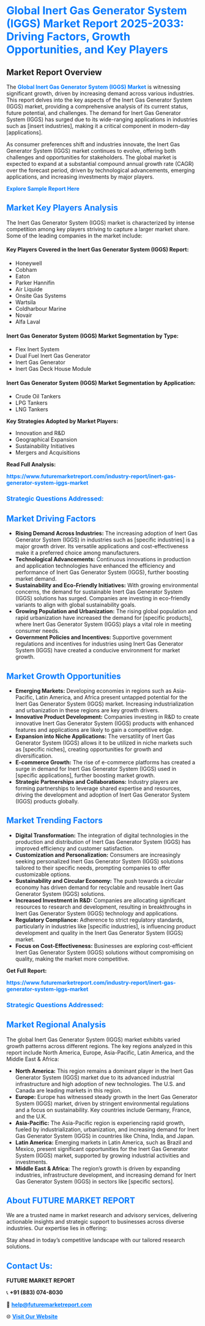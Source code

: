 <h1 style="color: #007BFF;">Global Inert Gas Generator System (IGGS) Market Report 2025-2033: Driving Factors, Growth Opportunities, and Key Players</h1>

<section id="overview">
<h2>Market Report Overview</h2>
<p>The <a href="https://www.futuremarketreport.com/industry-report/inert-gas-generator-system-iggs-market" style="color: #007BFF; text-decoration: none;"><strong>Global Inert Gas Generator System (IGGS) Market</strong></a> is witnessing significant growth, driven by increasing demand across various industries. This report delves into the key aspects of the Inert Gas Generator System (IGGS) market, providing a comprehensive analysis of its current status, future potential, and challenges. The demand for Inert Gas Generator System (IGGS) has surged due to its wide-ranging applications in industries such as [insert industries], making it a critical component in modern-day [applications].</p>
<p>As consumer preferences shift and industries innovate, the Inert Gas Generator System (IGGS) market continues to evolve, offering both challenges and opportunities for stakeholders. The global market is expected to expand at a substantial compound annual growth rate (CAGR) over the forecast period, driven by technological advancements, emerging applications, and increasing investments by major players.</p>
</section>

<section id="overview">
<p><a href="https://www.futuremarketreport.com/request-sample/reportId=104224" style="color: #007BFF; text-decoration: none;"><strong>Explore Sample Report Here</strong></a></p>
</section>

<section id="key-players">
<h2 style="color: #007BFF;">Market Key Players Analysis</h2>
<p>The Inert Gas Generator System (IGGS) market is characterized by intense competition among key players striving to capture a larger market share. Some of the leading companies in the market include:</p>
<h4>Key Players Covered in the Inert Gas Generator System (IGGS) Report:</h4>
<ul><li>Honeywell</li><li>Cobham</li><li>Eaton</li><li>Parker Hannifin</li><li>Air Liquide</li><li>Onsite Gas Systems</li><li>Wartsila</li><li>Coldharbour Marine</li><li>Novair</li><li>Alfa Laval</li></ul>
<h4>Inert Gas Generator System (IGGS) Market Segmentation by Type:</h4>
<ul><li>Flex Inert System</li><li>Dual Fuel Inert Gas Generator</li><li>Inert Gas Generator</li><li>Inert Gas Deck House Module</li></ul>

<h4>Inert Gas Generator System (IGGS) Market Segmentation by Application:</h4>
<ul><li>Crude Oil Tankers</li><li>LPG Tankers</li><li>LNG Tankers</li></ul>
<p><strong>Key Strategies Adopted by Market Players:</strong></p>
<ul>
<li>Innovation and R&D</li>
<li>Geographical Expansion</li>
<li>Sustainability Initiatives</li>
<li>Mergers and Acquisitions</li>
</ul>
</section>

<section>
<p><strong>Read Full Analysis: </strong></p><a href="https://www.futuremarketreport.com/industry-report/inert-gas-generator-system-iggs-market" style="color: #007BFF; text-decoration: none;"><strong>https://www.futuremarketreport.com/industry-report/inert-gas-generator-system-iggs-market</strong></a>
<h3 style="color: #007BFF;">Strategic Questions Addressed:</h3>
</section>

<section id="driving-factors">
<h2 style="color: #007BFF;">Market Driving Factors</h2>
<ul>
<li><strong>Rising Demand Across Industries:</strong> The increasing adoption of Inert Gas Generator System (IGGS) in industries such as [specific industries] is a major growth driver. Its versatile applications and cost-effectiveness make it a preferred choice among manufacturers.</li>
<li><strong>Technological Advancements:</strong> Continuous innovations in production and application technologies have enhanced the efficiency and performance of Inert Gas Generator System (IGGS), further boosting market demand.</li>
<li><strong>Sustainability and Eco-Friendly Initiatives:</strong> With growing environmental concerns, the demand for sustainable Inert Gas Generator System (IGGS) solutions has surged. Companies are investing in eco-friendly variants to align with global sustainability goals.</li>
<li><strong>Growing Population and Urbanization:</strong> The rising global population and rapid urbanization have increased the demand for [specific products], where Inert Gas Generator System (IGGS) plays a vital role in meeting consumer needs.</li>
<li><strong>Government Policies and Incentives:</strong> Supportive government regulations and incentives for industries using Inert Gas Generator System (IGGS) have created a conducive environment for market growth.</li>
</ul>
</section>

<section id="growth-opportunities">
<h2 style="color: #007BFF;">Market Growth Opportunities</h2>
<ul>
<li><strong>Emerging Markets:</strong> Developing economies in regions such as Asia-Pacific, Latin America, and Africa present untapped potential for the Inert Gas Generator System (IGGS) market. Increasing industrialization and urbanization in these regions are key growth drivers.</li>
<li><strong>Innovative Product Development:</strong> Companies investing in R&D to create innovative Inert Gas Generator System (IGGS) products with enhanced features and applications are likely to gain a competitive edge.</li>
<li><strong>Expansion into Niche Applications:</strong> The versatility of Inert Gas Generator System (IGGS) allows it to be utilized in niche markets such as [specific niches], creating opportunities for growth and diversification.</li>
<li><strong>E-commerce Growth:</strong> The rise of e-commerce platforms has created a surge in demand for Inert Gas Generator System (IGGS) used in [specific applications], further boosting market growth.</li>
<li><strong>Strategic Partnerships and Collaborations:</strong> Industry players are forming partnerships to leverage shared expertise and resources, driving the development and adoption of Inert Gas Generator System (IGGS) products globally.</li>
</ul>
</section>

<section id="trending-factors">
<h2 style="color: #007BFF;">Market Trending Factors</h2>
<ul>
<li><strong>Digital Transformation:</strong> The integration of digital technologies in the production and distribution of Inert Gas Generator System (IGGS) has improved efficiency and customer satisfaction.</li>
<li><strong>Customization and Personalization:</strong> Consumers are increasingly seeking personalized Inert Gas Generator System (IGGS) solutions tailored to their specific needs, prompting companies to offer customizable options.</li>
<li><strong>Sustainability and Circular Economy:</strong> The push towards a circular economy has driven demand for recyclable and reusable Inert Gas Generator System (IGGS) solutions.</li>
<li><strong>Increased Investment in R&D:</strong> Companies are allocating significant resources to research and development, resulting in breakthroughs in Inert Gas Generator System (IGGS) technology and applications.</li>
<li><strong>Regulatory Compliance:</strong> Adherence to strict regulatory standards, particularly in industries like [specific industries], is influencing product development and quality in the Inert Gas Generator System (IGGS) market.</li>
<li><strong>Focus on Cost-Effectiveness:</strong> Businesses are exploring cost-efficient Inert Gas Generator System (IGGS) solutions without compromising on quality, making the market more competitive.</li>
</ul>
</section>

<section>
<p><strong>Get Full Report: </strong></p><a href="https://www.futuremarketreport.com/industry-report/inert-gas-generator-system-iggs-market" style="color: #007BFF; text-decoration: none;"><strong>https://www.futuremarketreport.com/industry-report/inert-gas-generator-system-iggs-market</strong></a>
<h3 style="color: #007BFF;">Strategic Questions Addressed:</h3>
</section>


<section id="regional-analysis">
<h2 style="color: #007BFF;">Market Regional Analysis</h2>
<p>The global Inert Gas Generator System (IGGS) market exhibits varied growth patterns across different regions. The key regions analyzed in this report include North America, Europe, Asia-Pacific, Latin America, and the Middle East & Africa:</p>
<ul>
<li><strong>North America:</strong> This region remains a dominant player in the Inert Gas Generator System (IGGS) market due to its advanced industrial infrastructure and high adoption of new technologies. The U.S. and Canada are leading markets in this region.</li>
<li><strong>Europe:</strong> Europe has witnessed steady growth in the Inert Gas Generator System (IGGS) market, driven by stringent environmental regulations and a focus on sustainability. Key countries include Germany, France, and the U.K.</li>
<li><strong>Asia-Pacific:</strong> The Asia-Pacific region is experiencing rapid growth, fueled by industrialization, urbanization, and increasing demand for Inert Gas Generator System (IGGS) in countries like China, India, and Japan.</li>
<li><strong>Latin America:</strong> Emerging markets in Latin America, such as Brazil and Mexico, present significant opportunities for the Inert Gas Generator System (IGGS) market, supported by growing industrial activities and investments.</li>
<li><strong>Middle East & Africa:</strong> The region’s growth is driven by expanding industries, infrastructure development, and increasing demand for Inert Gas Generator System (IGGS) in sectors like [specific sectors].</li>
</ul>
</section>

<footer>
<h2 style="color: #007BFF;">About FUTURE MARKET REPORT</h2>
<p>We are a trusted name in market research and advisory services, delivering actionable insights and strategic support to businesses across diverse industries. Our expertise lies in offering:</p>

<p>Stay ahead in today’s competitive landscape with our tailored research solutions.</p>

<h2 style="color: #007BFF;">Contact Us:</h2>
<p><strong>FUTURE MARKET REPORT</strong></p>
<p>📞 <strong>+91 (883) 074-8030</strong></p>
<p>📧 <strong><a href="mailto:help@futuremarketreport.com" style="color: #007BFF;">help@futuremarketreport.com</a></strong></p>
<p>🌐 <strong><a href="https://www.futuremarketreport.com/" style="color: #007BFF;">Visit Our Website</a></strong></p>
</footer>